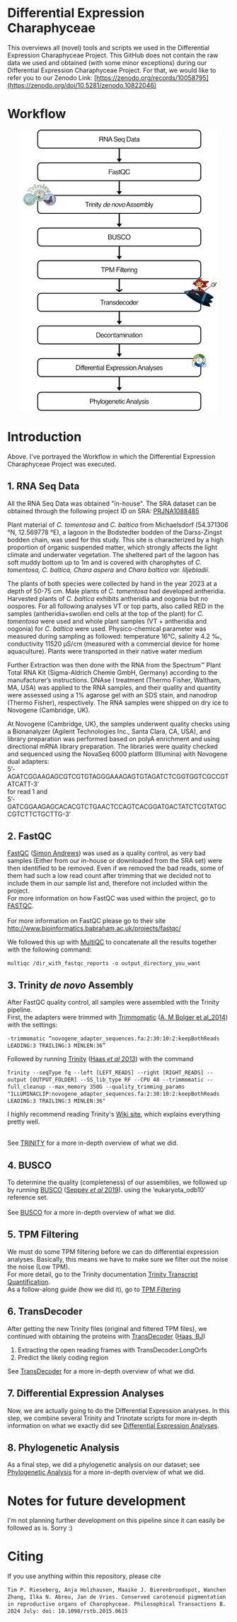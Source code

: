 # Differential Expression Charaphyceae
This overviews all (novel) tools and scripts we used in the Differential Expression Charaphyceae Project.
This GitHub does not contain the raw data we used and obtained (with some minor exceptions) during our Differential Expression Charaphyceae Project. For that, we would like to refer you to our Zenodo Link: [https://zenodo.org/records/10058795](https://zenodo.org/doi/10.5281/zenodo.10822046)


# Workflow
<p align="center"> <img src="https://github.com/mjbieren/Differential_Expression_Charaphyceae/blob/main/Sources/Images/Chara_FlowChart_450_1x.png" /></p>

# Introduction
Above. I've portrayed the Workflow in which the Differential Expression Charaphyceae Project was executed.

## 1. RNA Seq Data
All the RNA Seq Data was obtained "in-house". The SRA dataset can be obtained through the following project ID on SRA: [PRJNA1088485](https://www.ncbi.nlm.nih.gov/bioproject/PRJNA1088485)

Plant material of _C. tomentosa_ and _C. baltica_ from Michaelsdorf (54.371306 °N, 12.569778 °E), a lagoon in the Bodstedter bodden of the Darss-Zingst bodden chain, was used for this study. This site is characterized by a high proportion of organic suspended matter, which strongly affects the light climate and underwater vegetation. The sheltered part of the lagoon has soft muddy bottom up to 1m and is covered with charophytes of _C. tomentosa, C. baltica, Chara aspera_ and _Chara baltica var. liljebladii_.

The plants of both species were collected by hand in the year 2023 at a depth of 50-75 cm. Male plants of _C. tomentosa_ had developed antheridia. Harvested plants of _C. baltica_ exhibits antheridia and oogonia but no oospores. For all following analyses VT or top parts, also called RED in the samples (antheridia+swollen end cells at the top of the plant) for _C. tomentosa_ were used and whole plant samples (VT + antheridia and oogonia) for _C. baltica_ were used. Physico-chemical parameter was measured during sampling as followed: temperature 16°C, salinity 4.2 ‰, conductivity 11520 μS/cm (measured with a commercial device for home aquaculture). Plants were transported in their native water medium

Further Extraction was then done with the RNA from the Spectrum™ Plant Total RNA Kit (Sigma-Aldrich Chemie GmbH, Germany) according to the manufacturer’s instructions. DNAse I treatment (Thermo Fisher, Waltham, MA, USA) was applied to the RNA samples, and their quality and quantity were assessed using a 1% agarose gel with an SDS stain, and nanodrop (Thermo Fisher), respectively. The RNA samples were shipped on dry ice to Novogene (Cambridge, UK).

At Novogene (Cambridge, UK), the samples underwent quality checks using a Bionanalyzer (Agilent Technologies Inc., Santa Clara, CA, USA), and library preparation was performed based on polyA enrichment and using directional mRNA library preparation. The libraries were quality checked and sequenced using the NovaSeq 6000 platform (Illumina) with Novogene dual adapters: <br/>5’- AGATCGGAAGAGCGTCGTGTAGGGAAAGAGTGTAGATCTCGGTGGTCGCCGTATCATT-3’ <br/>for read 1 and <br/>5’- GATCGGAAGAGCACACGTCTGAACTCCAGTCACGGATGACTATCTCGTATGCCGTCTTCTGCTTG-3’

## 2. FastQC
[FastQC](https://github.com/s-andrews/FastQC) ([Simon Andrews](https://www.bioinformatics.babraham.ac.uk/projects/fastqc/)) was used as a quality control, as very bad samples (Either from our in-house or downloaded from the SRA set) were then identified to be removed. Even if we removed the bad reads, some of them had such a low read count after trimming that we decided not to include them in our sample list and, therefore not included within the project. <br/>For more information on how FastQC was used within the project, go to [FASTQC](Scripts/01_FastQC).</br></br> For more information on FastQC please go to their site http://www.bioinformatics.babraham.ac.uk/projects/fastqc/

We followed this up with [MultiQC](https://multiqc.info/) to concatenate all the results together with the following command:
```
multiqc /dir_with_fastqc_reports -o output_directory_you_want
```


## 3. Trinity *de novo* Assembly
After FastQC quality control, all samples were assembled with the Trinity pipeline. <br/>First, the adapters were trimmed with [Trimmomatic](https://github.com/usadellab/Trimmomatic) ([A. M Bolger et al_2014](https://academic.oup.com/bioinformatics/article/30/15/2114/2390096)) with the settings:
```
-trimmomatic “novogene_adapter_sequences.fa:2:30:10:2:keepBothReads LEADING:3 TRAILING:3 MINLEN:36”
```

Followed by running [Trinity](https://github.com/trinityrnaseq/trinityrnaseq) ([Haas *et al* 2013](https://www.nature.com/articles/nprot.2013.084)) with the command 
```
Trinity --seqType fq --left [LEFT_READS] --right [RIGHT_READS] --output [OUTPUT_FOLDER] --SS_lib_type RF --CPU 48 --trimmomatic --full_cleanup --max_memory 350G --quality_trimming_params  "ILLUMINACLIP:novogene_adapter_sequences.fa:2:30:10:2:keepBothReads LEADING:3 TRAILING:3 MINLEN:36"
```
I highly recommend reading Trinity's [Wiki site](https://github.com/trinityrnaseq/trinityrnaseq/wiki), which explains everything pretty well.<br/><br/>

See [TRINITY](Scripts/02_Trinity) for a more in-depth overview of what we did.


## 4. BUSCO
To determine the quality (completeness) of our assemblies, we followed up by running [BUSCO](https://busco.ezlab.org/) ([Seppey *et al* 2019](https://link.springer.com/protocol/10.1007/978-1-4939-9173-0_14)). using the ‘eukaryota_odb10’ reference set. <br/><br/>See [BUSCO](https://github.com/mjbieren/Differential_Expression_Charaphyceae/tree/main/Scripts/03_BUSCO) for a more in-depth overview of what we did.


## 5. TPM Filtering
We must do some TPM filtering before we can do differential expression analyses. Basically, this means we have to make sure we filter out the noise the noise (Low TPM). </br> For more detail, go to the Trinity documentation [Trinity Transcript Quantification](https://github.com/trinityrnaseq/trinityrnaseq/wiki/Trinity-Transcript-Quantification). </br>
As a follow-along guide (how we did it), go to [TPM Filtering](https://github.com/mjbieren/Differential_Expression_Charaphyceae/tree/main/Scripts/04_TPM_Filtering)

## 6. TransDecoder
After getting the new Trinity files (original and filtered TPM files), we continued with obtaining the proteins with [TransDecoder](https://github.com/TransDecoder/TransDecoder/wiki) ([Haas, BJ](https://github.com/TransDecoder/TransDecoder))
1. Extracting the open reading frames with TransDecoder.LongOrfs
3. Predict the likely coding region

See [TransDecoder](https://github.com/mjbieren/Differential_Expression_Charaphyceae/tree/main/Scripts/05_Transdecoder) for a more in-depth overview of what we did.

## 7. Differential Expression Analyses
Now, we are actually going to do the Differential Expression analyses. In this step, we combine several Trinity and Trinotate scripts for more in-depth information on what we exactly did see [Differential Expression Analyses](https://github.com/mjbieren/Differential_Expression_Charaphyceae/tree/main/Scripts/07_Differential_Expression_Analyses).


## 8. Phylogenetic Analysis
As a final step, we did a phylogenetic analysis on our dataset; see [Phylogenetic Analysis](https://github.com/mjbieren/Differential_Expression_Charaphyceae/tree/main/Scripts/08_Phylogenetic_Analysis) for a more in-depth overview of what we did.


# Notes for future development
I'm not planning further development on this pipeline since it can easily be followed as is. Sorry :)


# Citing
If you use anything within this repository, please cite
```
Tim P. Rieseberg, Anja Holzhausen, Maaike J. Bierenbroodspot, Wanchen Zhang, Ilka N. Abreu, Jan de Vries. Conserved carotenoid pigmentation in reproductive organs of Charophyceae. Philosophical Transactions B. 2024 July: doi: 10.1098/rstb.2015.0615
```
